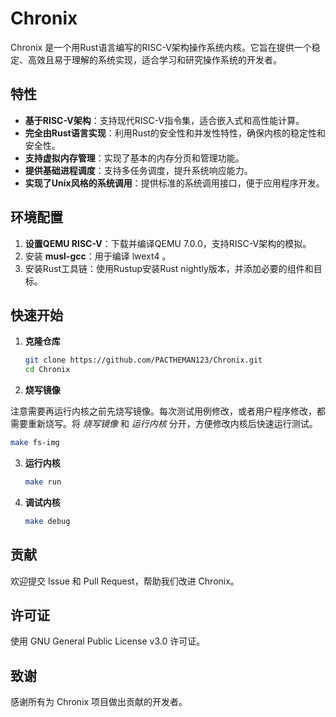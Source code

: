 # Chronix

Chronix 是一个用Rust语言编写的RISC-V架构操作系统内核。它旨在提供一个稳定、高效且易于理解的系统实现，适合学习和研究操作系统的开发者。

## 特性

- **基于RISC-V架构**：支持现代RISC-V指令集，适合嵌入式和高性能计算。
- **完全由Rust语言实现**：利用Rust的安全性和并发性特性，确保内核的稳定性和安全性。
- **支持虚拟内存管理**：实现了基本的内存分页和管理功能。
- **提供基础进程调度**：支持多任务调度，提升系统响应能力。
- **实现了Unix风格的系统调用**：提供标准的系统调用接口，便于应用程序开发。

## 环境配置

1. **设置QEMU RISC-V**：下载并编译QEMU 7.0.0，支持RISC-V架构的模拟。
2. 安装 **musl-gcc**：用于编译 lwext4 。
3. 安装Rust工具链：使用Rustup安装Rust nightly版本，并添加必要的组件和目标。

## 快速开始

1. **克隆仓库**
   ```bash
   git clone https://github.com/PACTHEMAN123/Chronix.git
   cd Chronix
   ```
2. **烧写镜像**

注意需要再运行内核之前先烧写镜像。每次测试用例修改，或者用户程序修改，都需要重新烧写。将 *烧写镜像* 和 *运行内核* 分开，方便修改内核后快速运行测试。
   ```bash
   make fs-img
   ```

3. **运行内核**
   ```bash
   make run
   ```

4. **调试内核**
   ```bash
   make debug
   ```

## 贡献

欢迎提交 Issue 和 Pull Request，帮助我们改进 Chronix。

## 许可证

使用 GNU General Public License v3.0 许可证。

## 致谢

感谢所有为 Chronix 项目做出贡献的开发者。



